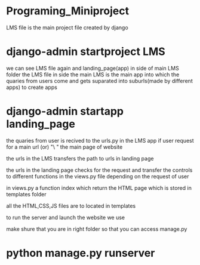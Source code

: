 # Programing_Miniproject
 
LMS file is the main project file created by django

# django-admin startproject LMS

we can see LMS file again and landing_page(app) in side of main LMS folder the LMS file in side the main LMS is the main app into which the quaries from users come and gets suparated into suburls(made by different apps) to create apps 

# django-admin startapp landing_page

the quaries from user is recived to the urls.py in the LMS app if user request for a main url (or) "\ " the main page of website 

the urls in the LMS transfers the path to urls in landing page

the urls in the landing page checks for the request and transfer the controls to different functions in the views.py file depending on the request of user

in views.py a function index which return the HTML page which is stored in templates folder 

all the HTML,CSS,JS files are to located in templates 

to run the server and launch the website we use 

make shure that you are in right folder so that you can access manage.py

# python manage.py runserver